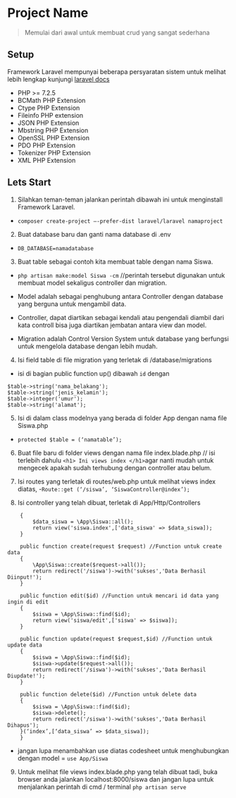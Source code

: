 # Project Name
> Memulai dari awal untuk membuat crud yang sangat sederhana

## Setup
Framework Laravel mempunyai beberapa persyaratan sistem
untuk melihat lebih lengkap kunjungi [laravel docs](https://laravel.com/docs/7.x)

* PHP >= 7.2.5
* BCMath PHP Extension
* Ctype PHP Extension
* Fileinfo PHP extension
* JSON PHP Extension
* Mbstring PHP Extension
* OpenSSL PHP Extension
* PDO PHP Extension
* Tokenizer PHP Extension
* XML PHP Extension

## Lets Start
1. Silahkan teman-teman jalankan perintah dibawah ini untuk menginstall Framework Laravel.
- `composer create-project —-prefer-dist laravel/laravel namaproject`
2. Buat database baru dan ganti nama database di .env
- `DB_DATABASE=namadatabase`
3. Buat table sebagai contoh kita membuat table dengan nama Siswa.
- `php artisan make:model Siswa -cm` //perintah tersebut digunakan untuk membuat model sekaligus controller dan migration.

- Model adalah sebagai penghubung antara Controller dengan database yang berguna untuk mengambil data.
- Controller, dapat diartikan sebagai kendali atau pengendali diambil dari kata controll bisa juga diartikan jembatan antara view dan model. 
- Migration adalah Control Version System untuk database yang berfungsi untuk mengelola database dengan lebih mudah.

4. Isi field table di file migration yang terletak di /database/migrations
- isi di bagian public function up() dibawah `id` dengan 
```$table->string('nama_depan');
$table->string('nama_belakang');
$table->string('jenis_kelamin');
$table->integer('umur');
$table->string('alamat');
```
    
5. Isi di dalam class modelnya yang berada di folder App dengan nama file Siswa.php
  - `protected $table = (‘namatable’);`
    
6. Buat file baru di folder views dengan nama file index.blade.php // isi terlebih dahulu `<h1> Ini views index </h1>`agar nanti mudah untuk mengecek apakah sudah terhubung dengan controller atau belum.

7. Isi routes yang terletak di routes/web.php untuk melihat views index diatas, 
-`Route::get (‘/siswa’, ‘SiswaController@index’);`

8. Isi controller yang telah dibuat, terletak di App/Http/Controllers 
```public function index() //Function untuk view semua data
    {
        $data_siswa = \App\Siswa::all();
        return view('siswa.index',['data_siswa' => $data_siswa]);
    }

    public function create(request $request) //Function untuk create data
    {
        \App\Siswa::create($request->all());
        return redirect('/siswa')->with('sukses','Data Berhasil Diinput!');
    }

    public function edit($id) //Function untuk mencari id data yang ingin di edit
    {
        $siswa = \App\Siswa::find($id);
        return view('siswa/edit',['siswa' => $siswa]);
    }

    public function update(request $request,$id) //Function untuk update data
    {
        $siswa = \App\Siswa::find($id);
        $siswa->update($request->all());
        return redirect('/siswa')->with('sukses','Data Berhasil Diupdate!');
    }

    public function delete($id) //Function untuk delete data
    {
        $siswa = \App\Siswa::find($id);
        $siswa->delete();
        return redirect('/siswa')->with('sukses','Data Berhasil Dihapus');
    }(‘index’,[‘data_siswa’ => $data_siswa]);
    }
 ```  
  - jangan lupa menambahkan use diatas codesheet untuk menghubungkan dengan model = `use App/Siswa`
  
 9. Untuk melihat file views index.blade.php yang telah dibuat tadi, buka browser anda jalankan localhost:8000/siswa dan jangan lupa untuk menjalankan perintah di cmd / terminal `php artisan serve`
  

   


